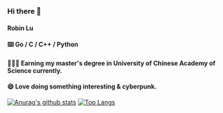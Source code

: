 ### Hi there 👋

#### Robin Lu

#### ⌨️ Go / C / C++ / Python

#### 🧑🏻‍💻 Earning my master's degree in University of Chinese Academy of Science currently.
#### 😄 Love doing something interesting & cyberpunk.

[![Anurag's github stats](https://github-readme-stats.vercel.app/api?username=Lqlsoftware&count_private=true&show_icons=true&hide=contribs&theme=radical)](https://github.com/anuraghazra/github-readme-stats)
[![Top Langs](https://github-readme-stats.vercel.app/api/top-langs/?username=Lqlsoftware&hide=javascript,html,java)](https://github.com/anuraghazra/github-readme-stats)
